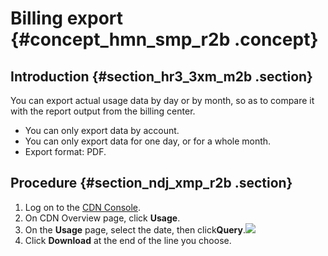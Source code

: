 # Billing export {#concept_hmn_smp_r2b .concept}

## Introduction {#section_hr3_3xm_m2b .section}

You can export actual usage data by day or by month, so as to compare it with the report output from the billing center.

-   You can only export data by account.
-   You can only export data for one day, or for a whole month.
-   Export format: PDF.

## Procedure {#section_ndj_xmp_r2b .section}

1.  Log on to the [CDN Console](https://cdn.console.aliyun.com).
2.  On CDN Overview page, click **Usage**.
3.  On the **Usage** page, select the date, then click**Query**.![](http://static-aliyun-doc.oss-cn-hangzhou.aliyuncs.com/assets/img/17303/154345381210071_en-US.png)
4.  Click **Download** at the end of the line you choose.

